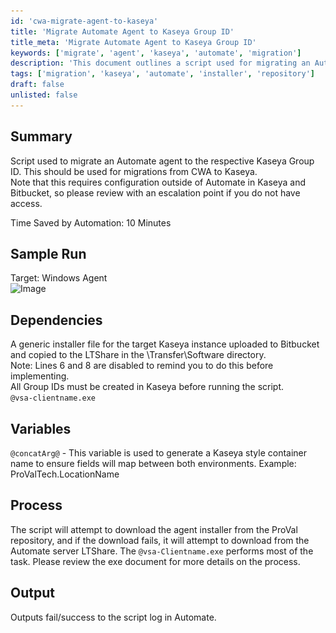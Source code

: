 ```yaml
---
id: 'cwa-migrate-agent-to-kaseya'
title: 'Migrate Automate Agent to Kaseya Group ID'
title_meta: 'Migrate Automate Agent to Kaseya Group ID'
keywords: ['migrate', 'agent', 'kaseya', 'automate', 'migration']
description: 'This document outlines a script used for migrating an Automate agent to the respective Kaseya Group ID. It includes details on dependencies, process, and expected outputs, ensuring a smooth transition from CWA to Kaseya.'
tags: ['migration', 'kaseya', 'automate', 'installer', 'repository']
draft: false
unlisted: false
---
```

## Summary

Script used to migrate an Automate agent to the respective Kaseya Group ID. This should be used for migrations from CWA to Kaseya.  
Note that this requires configuration outside of Automate in Kaseya and Bitbucket, so please review with an escalation point if you do not have access.

Time Saved by Automation: 10 Minutes

## Sample Run

Target: Windows Agent  
![Image](..\..\..\static\img\Kaseya-Migration-Process\image_1.png)

## Dependencies

A generic installer file for the target Kaseya instance uploaded to Bitbucket and copied to the LTShare in the \Transfer\Software directory.  
Note: Lines 6 and 8 are disabled to remind you to do this before implementing.  
All Group IDs must be created in Kaseya before running the script.  
`@vsa-clientname.exe`

## Variables

`@concatArg@` - This variable is used to generate a Kaseya style container name to ensure fields will map between both environments. Example: ProValTech.LocationName

## Process

The script will attempt to download the agent installer from the ProVal repository, and if the download fails, it will attempt to download from the Automate server LTShare. The `@vsa-Clientname.exe` performs most of the task. Please review the exe document for more details on the process.

## Output

Outputs fail/success to the script log in Automate.


